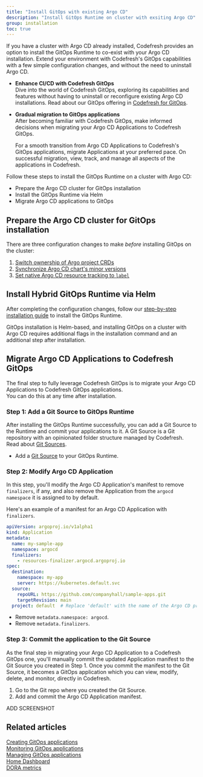```yaml
---
title: "Install GitOps with existing Argo CD"
description: "Install GitOps Runtime on cluster with exsiting Argo CD"
group: installation
toc: true
---
```


If you have a cluster with Argo CD already installed, Codefresh provides an option to install the GitOps Runtime to co-exist with your Argo CD installation.  Extend your environment with Codefresh's GitOps capabilities with a few simple configuration changes, and without the need to uninstall Argo CD. 

* **Enhance CI/CD with Codefresh GitOps**  
  Dive into the world of Codefresh GitOps, exploring its capabilities and features without having to uninstall or reconfigure existing Argo CD installations. Read about our GitOps offering in [Codefresh for GitOps]({{site.baseurl}}/docs/getting-started/gitops-codefresh/).


* **Gradual migration to GitOps applications**  
  After becoming familiar with Codefresh GitOps, make informed decisions when migrating your Argo CD Applications to Codefresh GitOps.  

  For a smooth transition from Argo CD Applications to Codefresh's GitOps applications, migrate Applications at your preferred pace. On successful migration, view, track, and manage all aspects of the applications in Codefresh.

 
Follow these steps to install the GitOps Runtime on a cluster with Argo CD:
* Prepare the Argo CD cluster for GitOps installation
* Install the GitOps Runtime via Helm
* Migrate Argo CD applications to GitOps


## Prepare the Argo CD cluster for GitOps installation

There are three configuration changes to make _before_ installing GitOps on the cluster:
1. [Switch ownership of Argo project CRDs]({{site.baseurl}}/docs/installation/gitops/hybrid-gitops-helm-installation/#gitops-onlygitops-with-argo-cd-argo-project-crds)
2. [Synchronize Argo CD chart's minor versions]({{site.baseurl}}/docs/installation/gitops/hybrid-gitops-helm-installation/#gitops-with-argo-cd-synchronize-argo-cd-charts-minor-versions)
3. [Set native Argo CD resource tracking to `label`]({{site.baseurl}}/docs/installation/gitops/hybrid-gitops-helm-installation/#gitops-with-argo-cd-set-native-argo-cd-resource-tracking-to-label) 

<!--- ### Switch ownership of Argo project CRDs
If you have Argo project CRDs on your cluster, Codefresh recommends either adopting the CRDs to switch ownership to the GitOps Runtime, or handling the CRDs outside the chart.  
Allowing the GitOps Runtime to manage the CRDs also ensures that the CRDs are automatically upgraded whenever the Runtime is upgraded. 

You have two options to adopt Argo project CRDs:

#### (Recommended) Adopt the Argo project CRDs
You can either adopt all CRDs which is the recommended option, or only Argo Rollout CRDs.

**Option 1: Adopt _all_ CRDs (Recommended)**
Adopting _all CRDs_ switches ownership for them to the Hybrid GitOps Runtime, allowing them to be managed by the GitOps Runtime chart. 
 
* Run this script _before_ installation:
```
curl https://raw.githubusercontent.com/codefresh-io/gitops-runtime-helm/main/scripts/adopt-crds.sh | bash -s <runtime-helm-release name> <runtime-namespace>
```

**Option 2: Adopt only Argo Rollout CRDs**
You can also adopt only those CRDs that apply to Argo Rollouts. Adopting Argo Rollouts CRDs also switches ownership of the Rollout CRDs to the GitOps Runtime, and ensures that there is only one active Argo Rollouts controller active on the cluster with the GitOps Runtime. 

* Run this script _before_ installation:
```
#!/bin/sh
RELEASE=<runtime-helm-release-name>
NAMESPACE=<runtime-namespace>
kubectl label --overwrite crds $(kubectl get crd | grep argoproj.io | awk '{print $1}' | xargs) app.kubernetes.io/managed-by=Helm
kubectl annotate --overwrite crds $(kubectl get crd | grep argoproj.io | awk '{print $1}' | xargs) meta.helm.sh/release-name=$RELEASE
kubectl annotate --overwrite crds $(kubectl get crd | grep argoproj.io | awk '{print $1}' | xargs) meta.helm.sh/release-namespace=$NAMESPACE
``` 

#### Handle Argo project CRDs outside of the chart 
Disable CRD installation under the relevant section for each of the Argo projects in the Helm chart:<br>
  `--set <argo-project>.crds.install=false`<br>
  where:<br>
  `<argo-project>` is the Argo project component: `argo-cd`, `argo-workflows`, `argo-rollouts` and `argo-events`.
 
See [Argo's readme on Helm charts](https://github.com/argoproj/argo-helm/blob/main/README.md){:target="\_blank"}.  



### Synchronize Argo CD chart's minor versions 
To avoid potentially incompatible changes or mismatches, ensure that you use the same upstream chart version of Argo CD as that used by Codefresh.   

1. Go to `https://github.com/codefresh-io/argo-helm/`.
1. Navigate to `<upstream-chart-version>-<codefresh-version id>/charts/argo-cd/Chart.yaml`. For example, `https://github.com/codefresh-io/argo-helm/blob/argo-cd-5.38.1-1-cap-CR-18361/charts/argo-cd/Chart.yaml`.
1. Find the Argo CD chart version that Codefresh uses in `dependencies.version`, as in this example: 

{% include
   image.html
   lightbox="true"
   file="/images/helm-side-by-side-argocd-version.png"
 url="/images/helm-side-by-side-argocd-version.png"
  alt="Getting the Codefresh upstream chart version of Argo CD"
  caption="Getting the Codefresh upstream chart version of Argo CD"
  max-width="60%"
%}



### Set native Argo CD resource tracking to `label` 
When you install GitOps on a cluster with an existing Argo CD installation, ensure that native Argo CD and GitOps Runtime's Argo CD use different methods to track resources. The same tracking method in both Argo CD instances can result in conflicts with the same application names or when tracking the same resource. 

Verify that your native Argo CD instance uses `label` to track resources:
* In the Argo CD namespace, make sure `argocd-cm.application.resourceTrackingMethod` is either not defined, in which case it defaults to `label`, or if defined, is set to `label`. 

-->

## Install Hybrid GitOps Runtime via Helm

After completing the configuration changes, follow our [step-by-step installation guide]({{site.baseurl}}/docs/installation/gitops/hybrid-gitops-helm-installation/#install-first-gitops-runtime-in-account) to install the GitOps Runtime.  

GitOps installation is Helm-based, and installing GitOps on a cluster with Argo CD requires additional flags in the installation command and an additional step after installation.


## Migrate Argo CD Applications to Codefresh GitOps
The final step to fully leverage Codefresh GitOps is to migrate your Argo CD Applications to Codefresh GitOps applications.  
You can do this at any time after installation.


### Step 1: Add a Git Source to GitOps Runtime

After installing the GitOps Runtime successfully, you can add a Git Source to the Runtime and commit your applications to it.
A Git Source is a Git repository with an opinionated folder structure managed by Codefresh.
Read about [Git Sources]({{site.baseurl}}/docs/installation/gitops/git-sources/).


* Add a [Git Source]({{site.baseurl}}/docs/installation/gitops/git-sources/#create-a-git-source) to your GitOps Runtime.

### Step 2: Modify Argo CD Application

In this step, you'll modify the Argo CD Application's manifest to remove `finalizers`, if any, and also remove the Application from the `argocd` `namespace` it is assigned to by default.

Here's an example of a manifest for an Argo CD Application with `finalizers`.

```yaml
apiVersion: argoproj.io/v1alpha1
kind: Application
metadata:
  name: my-sample-app
  namespace: argocd
  finalizers:
    - resources-finalizer.argocd.argoproj.io
spec:
  destination:
    namespace: my-app
    server: https://kubernetes.default.svc
  source:
    repoURL: https://github.com/companyhall/sample-apps.git
    targetRevision: main  
  project: default  # Replace 'default' with the name of the Argo CD project you want to use
```

* Remove `metadata.namespace: argocd`.
* Remove `metadata.finalizers`.



### Step 3: Commit the application to the Git Source
As the final step in migrating your Argo CD Application to a Codefresh GitOps one, you'll manually commit the updated Application manifest to the Git Source you created in Step 1.
Once you commit the manifest to the Git Source, it becomes a GitOps application which you can view, modify, delete, and monitor, directly in Codefresh. 

1. Go to the Git repo where you created the Git Source.
1. Add and commit the Argo CD Application manifest.

ADD SCREENSHOT

## Related articles
[Creating GitOps applications]({{site.baseurl}}/docs/deployments/gitops/create-application)  
[Monitoring GitOps applications]({{site.baseurl}}/docs/deployments/gitops/applications-dashboard)  
[Managing GitOps applications]({{site.baseurl}}/docs/deployments/gitops/manage-application)  
[Home Dashboard]({{site.baseurl}}/docs/dashboards/home-dashboard)  
[DORA metrics]({{site.baseurl}}/docs/dashboards/dora-metrics/)  

